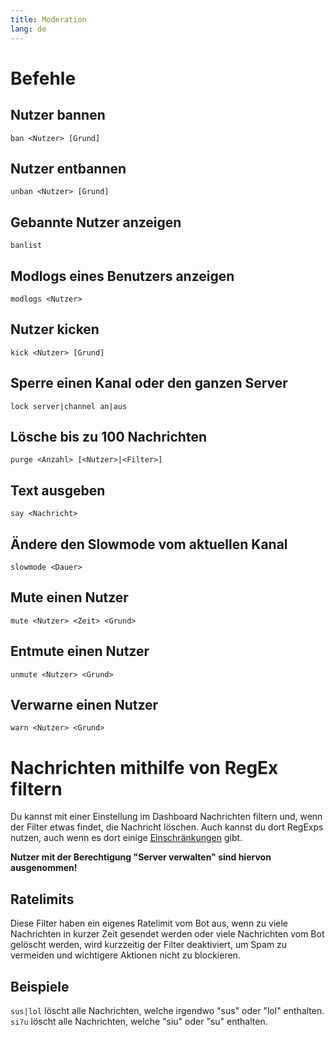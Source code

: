 ```yaml
---
title: Moderation
lang: de
---
```


# Befehle

## Nutzer bannen

`ban <Nutzer> [Grund]`

## Nutzer entbannen

`unban <Nutzer> [Grund]`

## Gebannte Nutzer anzeigen

`banlist`

## Modlogs eines Benutzers anzeigen

`modlogs <Nutzer>`

## Nutzer kicken

`kick <Nutzer> [Grund]`

## Sperre einen Kanal oder den ganzen Server

`lock server|channel an|aus`

## Lösche bis zu 100 Nachrichten

`purge <Anzahl> [<Nutzer>|<Filter>]`

## Text ausgeben

`say <Nachricht>`

## Ändere den Slowmode vom aktuellen Kanal

`slowmode <Dauer>`

## Mute einen Nutzer

`mute <Nutzer> <Zeit> <Grund>`

## Entmute einen Nutzer

`unmute <Nutzer> <Grund>`

## Verwarne einen Nutzer

`warn <Nutzer> <Grund>`

# Nachrichten mithilfe von RegEx filtern

Du kannst mit einer Einstellung im Dashboard Nachrichten filtern und, wenn der Filter etwas findet, die Nachricht löschen.
Auch kannst du dort RegExps nutzen, auch wenn es dort einige [Einschränkungen](https://npmjs.com/package/re2#limitations-things-re2-does-not-support) gibt.

**Nutzer mit der Berechtigung "Server verwalten" sind hiervon ausgenommen!**

## Ratelimits
Diese Filter haben ein eigenes Ratelimit vom Bot aus, wenn zu viele Nachrichten in kurzer Zeit gesendet werden oder viele Nachrichten vom Bot gelöscht werden, wird kurzzeitig der Filter deaktiviert, um Spam zu vermeiden und wichtigere Aktionen nicht zu blockieren.

## Beispiele
`sus|lol` löscht alle Nachrichten, welche irgendwo "sus" oder "lol" enthalten.
`si?u` löscht alle Nachrichten, welche "siu" oder "su" enthalten.
